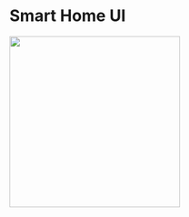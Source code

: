 # Smart Home UI

<img src="https://user-images.githubusercontent.com/63455149/205906214-b1deec40-78d5-412a-aabe-f2ce43cb78b3.png" width="300">
